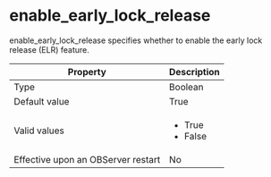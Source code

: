 # enable_early_lock_release

enable_early_lock_release specifies whether to enable the early lock release (ELR) feature.

| **Property** | **Description** |
| --- | --- |
| Type | Boolean |
| Default value | True |
| Valid values | <ul><li>  True </li><li> False </li></ul> |
| Effective upon an OBServer restart | No |
